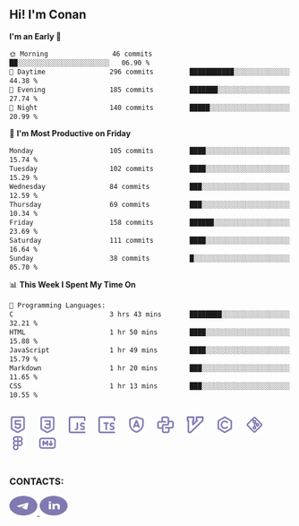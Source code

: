 ## Hi! I'm Conan

<!--START_SECTION:waka-->
**I'm an Early 🐤** 

```text
🌞 Morning                46 commits          ██░░░░░░░░░░░░░░░░░░░░░░░   06.90 % 
🌆 Daytime                296 commits         ███████████░░░░░░░░░░░░░░   44.38 % 
🌃 Evening                185 commits         ███████░░░░░░░░░░░░░░░░░░   27.74 % 
🌙 Night                  140 commits         █████░░░░░░░░░░░░░░░░░░░░   20.99 % 
```
📅 **I'm Most Productive on Friday** 

```text
Monday                   105 commits         ████░░░░░░░░░░░░░░░░░░░░░   15.74 % 
Tuesday                  102 commits         ████░░░░░░░░░░░░░░░░░░░░░   15.29 % 
Wednesday                84 commits          ███░░░░░░░░░░░░░░░░░░░░░░   12.59 % 
Thursday                 69 commits          ███░░░░░░░░░░░░░░░░░░░░░░   10.34 % 
Friday                   158 commits         ██████░░░░░░░░░░░░░░░░░░░   23.69 % 
Saturday                 111 commits         ████░░░░░░░░░░░░░░░░░░░░░   16.64 % 
Sunday                   38 commits          █░░░░░░░░░░░░░░░░░░░░░░░░   05.70 % 
```


📊 **This Week I Spent My Time On** 

```text
💬 Programming Languages: 
C                        3 hrs 43 mins       ████████░░░░░░░░░░░░░░░░░   32.21 % 
HTML                     1 hr 50 mins        ████░░░░░░░░░░░░░░░░░░░░░   15.88 % 
JavaScript               1 hr 49 mins        ████░░░░░░░░░░░░░░░░░░░░░   15.79 % 
Markdown                 1 hr 20 mins        ███░░░░░░░░░░░░░░░░░░░░░░   11.65 % 
CSS                      1 hr 13 mins        ███░░░░░░░░░░░░░░░░░░░░░░   10.55 % 
```


<!--END_SECTION:waka-->


<br>

<div align="left">
  <img src="icons/skills/html.svg" height="30" alt="html5"/>
  <img width="15"/>
  <img src="icons/skills/css.svg" height="30" alt="css"/>
    <img width="15"/>
  <img src="icons/skills/javascript.svg" height="30" alt="javascript"/>
  <img width="15"/>
  <img src="icons/skills/typescript.svg" height="30" alt="typescript"/>
  <img width="15"/>
  <img src="icons/skills/angular.svg" height="30" alt="angular"/>
  <img width="15"/>
  <img src="icons/skills/python.svg" height="30" alt="python"/>
  <img width="15"/>
  <img src="icons/skills/vim.svg" height="30" alt="vim"  />
  <img width="15"/>
  <img src="icons/skills/c.svg" height="30" alt="c"/>
  <img width="15"/>
  <img src="icons/skills/git.svg" height="30" alt="git"/>
  <img width="15"/>
  <img src="icons/skills/figma.svg" height="30" alt="figma"/>
  <img width="15"/>
  <img src="icons/skills/markdown.svg" height="30" alt="markdown"/>
</div>

<br>


### CONTACTS:

<div align="left">
  <a href="https://t.me/gkkconan">
    <img src="icons/contacts/telegram.svg" width="50" height="35" alt="telegram"/>
  </a>
  <a href="https://www.linkedin.com/in/gkkconan">
    <img src="icons/contacts/linkedin.svg" width="50" height="35" alt="linkedin"/>
  </a>
</div>
